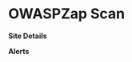 <!--{% for site in data %}-->
# OWASPZap Scan

**Site Details**

<!--{% include "site-details.md" %}-->

**Alerts**

<!--{% include "alerts.md" %}-->

<!--{% endfor %}-->